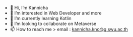 - 👋 Hi, I’m Kannicha
- 👀 I’m interested in Web Developer and more
- 🌱 I’m currently learning Kotlin
- 💞️ I’m looking to collaborate on Metaverse
- 📫 How to reach me > email : kannicha.knc@g.swu.ac.th

<!---
neena1999/neena1999 is a ✨ special ✨ repository because its `README.md` (this file) appears on your GitHub profile.
You can click the Preview link to take a look at your changes.
--->
